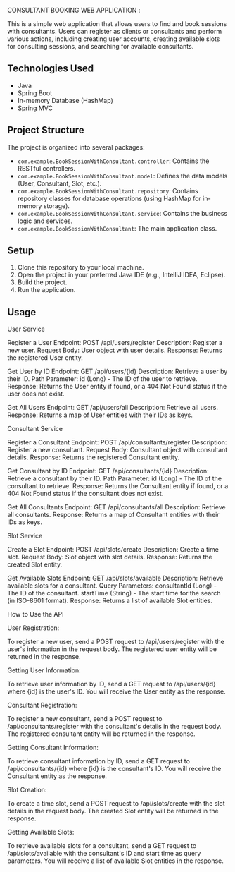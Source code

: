 CONSULTANT BOOKING WEB APPLICATION :


This is a simple web application that allows users to find and book sessions with consultants. Users can register as clients or consultants and perform various actions, including creating user accounts, creating available slots for consulting sessions, and searching for available consultants.


## Technologies Used
- Java
- Spring Boot
- In-memory Database (HashMap)
- Spring MVC

## Project Structure
The project is organized into several packages:
- `com.example.BookSessionWithConsultant.controller`: Contains the RESTful controllers.
- `com.example.BookSessionWithConsultant.model`: Defines the data models (User, Consultant, Slot, etc.).
- `com.example.BookSessionWithConsultant.repository`: Contains repository classes for database operations (using HashMap for in-memory storage).
- `com.example.BookSessionWithConsultant.service`: Contains the business logic and services.
- `com.example.BookSessionWithConsultant`: The main application class.

## Setup
1. Clone this repository to your local machine.
2. Open the project in your preferred Java IDE (e.g., IntelliJ IDEA, Eclipse).
3. Build the project.
4. Run the application.

## Usage

User Service

Register a User
Endpoint: POST /api/users/register
Description: Register a new user.
Request Body: User object with user details.
Response: Returns the registered User entity.

Get User by ID
Endpoint: GET /api/users/{id}
Description: Retrieve a user by their ID.
Path Parameter: id (Long) - The ID of the user to retrieve.
Response: Returns the User entity if found, or a 404 Not Found status if the user does not exist.

Get All Users
Endpoint: GET /api/users/all
Description: Retrieve all users.
Response: Returns a map of User entities with their IDs as keys.


Consultant Service

Register a Consultant
Endpoint: POST /api/consultants/register
Description: Register a new consultant.
Request Body: Consultant object with consultant details.
Response: Returns the registered Consultant entity.

Get Consultant by ID
Endpoint: GET /api/consultants/{id}
Description: Retrieve a consultant by their ID.
Path Parameter: id (Long) - The ID of the consultant to retrieve.
Response: Returns the Consultant entity if found, or a 404 Not Found status if the consultant does not exist.

Get All Consultants
Endpoint: GET /api/consultants/all
Description: Retrieve all consultants.
Response: Returns a map of Consultant entities with their IDs as keys.


Slot Service

Create a Slot
Endpoint: POST /api/slots/create
Description: Create a time slot.
Request Body: Slot object with slot details.
Response: Returns the created Slot entity.

Get Available Slots
Endpoint: GET /api/slots/available
Description: Retrieve available slots for a consultant.
Query Parameters:
consultantId (Long) - The ID of the consultant.
startTime (String) - The start time for the search (in ISO-8601 format).
Response: Returns a list of available Slot entities.


How to Use the API

User Registration:

To register a new user, send a POST request to /api/users/register with the user's information in the request body. The registered user entity will be returned in the response.

Getting User Information:

To retrieve user information by ID, send a GET request to /api/users/{id} where {id} is the user's ID. You will receive the User entity as the response.

Consultant Registration:

To register a new consultant, send a POST request to /api/consultants/register with the consultant's details in the request body. The registered consultant entity will be returned in the response.

Getting Consultant Information:

To retrieve consultant information by ID, send a GET request to /api/consultants/{id} where {id} is the consultant's ID. You will receive the Consultant entity as the response.

Slot Creation:

To create a time slot, send a POST request to /api/slots/create with the slot details in the request body. The created Slot entity will be returned in the response.

Getting Available Slots:

To retrieve available slots for a consultant, send a GET request to /api/slots/available with the consultant's ID and start time as query parameters. You will receive a list of available Slot entities in the response.

